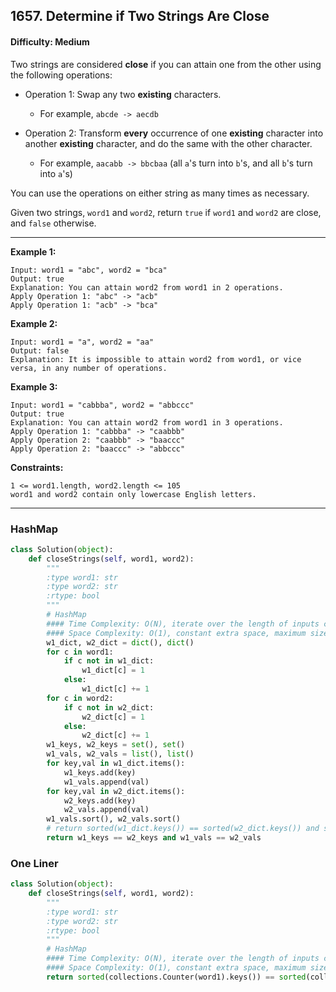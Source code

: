 ## 1657. Determine if Two Strings Are Close

#### Difficulty: Medium

Two strings are considered __close__ if you can attain one from the other using the following operations:

- Operation 1: Swap any two __existing__ characters.
  - For example, ```abcde -> aecdb```

- Operation 2: Transform __every__ occurrence of one __existing__ character into another __existing__ character, and do the same with the other character.
  - For example, ```aacabb -> bbcbaa``` (all ```a```'s turn into ```b```'s, and all ```b```'s turn into ```a```'s)

You can use the operations on either string as many times as necessary.

Given two strings, ```word1``` and ```word2```, return ```true``` if ```word1``` and ```word2``` are close, and ```false``` otherwise.

---

__Example 1:__
```
Input: word1 = "abc", word2 = "bca"
Output: true
Explanation: You can attain word2 from word1 in 2 operations.
Apply Operation 1: "abc" -> "acb"
Apply Operation 1: "acb" -> "bca"
```

__Example 2:__
```
Input: word1 = "a", word2 = "aa"
Output: false
Explanation: It is impossible to attain word2 from word1, or vice versa, in any number of operations.
```

__Example 3:__
```
Input: word1 = "cabbba", word2 = "abbccc"
Output: true
Explanation: You can attain word2 from word1 in 3 operations.
Apply Operation 1: "cabbba" -> "caabbb"
Apply Operation 2: "caabbb" -> "baaccc"
Apply Operation 2: "baaccc" -> "abbccc"
```

__Constraints:__
```
1 <= word1.length, word2.length <= 105
word1 and word2 contain only lowercase English letters.
```

---

### HashMap

```Python
class Solution(object):
    def closeStrings(self, word1, word2):
        """
        :type word1: str
        :type word2: str
        :rtype: bool
        """
        # HashMap
        #### Time Complexity: O(N), iterate over the length of inputs containing fixed number of character of 26 word1 and word2. Sort operations take O(26log26) time.
        #### Space Complexity: O(1), constant extra space, maximum size of hashmap is 26 
        w1_dict, w2_dict = dict(), dict()
        for c in word1:
            if c not in w1_dict:
                w1_dict[c] = 1
            else:
                w1_dict[c] += 1
        for c in word2:
            if c not in w2_dict:
                w2_dict[c] = 1
            else:
                w2_dict[c] += 1
        w1_keys, w2_keys = set(), set()
        w1_vals, w2_vals = list(), list()
        for key,val in w1_dict.items():
            w1_keys.add(key)
            w1_vals.append(val)
        for key,val in w2_dict.items():
            w2_keys.add(key)
            w2_vals.append(val)
        w1_vals.sort(), w2_vals.sort()
        # return sorted(w1_dict.keys()) == sorted(w2_dict.keys()) and sorted(w1_dict.values()) == sorted(w2_dict.values())
        return w1_keys == w2_keys and w1_vals == w2_vals
```

### One Liner
```Python
class Solution(object):
    def closeStrings(self, word1, word2):
        """
        :type word1: str
        :type word2: str
        :rtype: bool
        """
        # HashMap
        #### Time Complexity: O(N), iterate over the length of inputs containing fixed number of character of 26 word1 and word2. Sort operations take O(26log26) time.
        #### Space Complexity: O(1), constant extra space, maximum size of hashmap is 26 
        return sorted(collections.Counter(word1).keys()) == sorted(collections.Counter(word2).keys()) and sorted(collections.Counter(word1).values()) == sorted(collections.Counter(word2).values())
```
    
    
